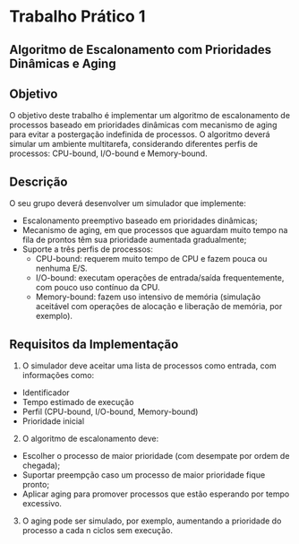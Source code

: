 # Trabalho Prático 1
## Algoritmo de Escalonamento com Prioridades Dinâmicas e Aging

## Objetivo
O objetivo deste trabalho é implementar um algoritmo de escalonamento de processos
baseado em prioridades dinâmicas com mecanismo de aging para evitar a postergação
indefinida de processos. O algoritmo deverá simular um ambiente multitarefa, considerando
diferentes perfis de processos: CPU-bound, I/O-bound e Memory-bound.

## Descrição
O seu grupo deverá desenvolver um simulador que implemente:
- Escalonamento preemptivo baseado em prioridades dinâmicas;
- Mecanismo de aging, em que processos que aguardam muito tempo na fila de prontos
têm sua prioridade aumentada gradualmente;
- Suporte a três perfis de processos:
  - CPU-bound: requerem muito tempo de CPU e fazem pouca ou nenhuma E/S.
  - I/O-bound: executam operações de entrada/saída frequentemente, com pouco
uso contínuo da CPU.
  - Memory-bound: fazem uso intensivo de memória (simulação aceitável com
operações de alocação e liberação de memória, por exemplo).

## Requisitos da Implementação
1. O simulador deve aceitar uma lista de processos como entrada, com informações como:
  - Identificador
  - Tempo estimado de execução
  - Perfil (CPU-bound, I/O-bound, Memory-bound)
  - Prioridade inicial

2. O algoritmo de escalonamento deve:
  - Escolher o processo de maior prioridade (com desempate por ordem de
chegada);
  - Suportar preempção caso um processo de maior prioridade fique pronto;
  - Aplicar aging para promover processos que estão esperando por tempo
excessivo.

3. O aging pode ser simulado, por exemplo, aumentando a prioridade do processo a cada
n ciclos sem execução.

